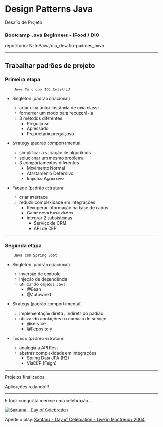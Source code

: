 # Design Patterns Java

Desafio de Projeto

### Bootcamp Java Beginners - iFood / DIO

repositório:
NetoPaiva/dio_desafio-padroes_novo

--------------------------

## Trabalhar padrões de projeto


### Primeira etapa

        Java Puro com IDE IntelliJ

- Singleton (padrão criacional)
  - criar uma única instância de uma classe
  - fornercer um modo para recuperá-la
  - 3 métodos diferentes
    - Preguiçoso
    - Apressado
    - Proprietário preguiçoso


- Strategy (padrão comportamental)
  - simplificar a variação de algoritmos
  - solucionar um mesmo problema
  - 3 comportamentos diferentes
    - Movimento Normal
    - Afastamento Defensivo
    - Impulso Agressivo


- Facade (padrão estrutural)
  - criar interface
  - reduzir complexidade em integrações
    - Recuperar informação na base de dados
    - Gerar nova base dados
    - integrar 2 subsistemas
      - Serviço de CRM
      - API de CEP

--------------------------

### Segunda etapa

        Java com Spring Boot


- Singleton (padrão criacional)
  - inversão de controle
  - injeção de dependência
  - utilizando objetos Java
    - @Bean
    - @Autowired


- Strategy (padrão comportamental)
  - implementação direta / indireta do padrão
  - utilizando anotações na camada de serviço
    - @service
    - @Repository


- Facade (padrão estrutural)
  - analogia a API Rest
  - abstrair complexidade em integrações
    - Spring Data JPA (H2)
    - ViaCEP (Feign)

----------
Projetos finalizados

Aplicações rodando!!!

-------

E toda conquista merece uma celebração...

[![Santana - Day of Celebration](https://img.youtube.com/vi/biQUjE6GXCg/0.jpg)](https://youtu.be/biQUjE6GXCg)


Aperte o play: [Santana - Day of Celebration - Live in Montreux / 2004](https://youtu.be/biQUjE6GXCg)



